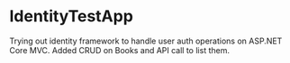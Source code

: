 # IdentityTestApp
Trying out identity framework to handle user auth operations on ASP.NET Core MVC.
Added CRUD on Books and API call to list them.
